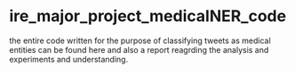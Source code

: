 # ire_major_project_medicalNER_code

the entire code written for the purpose of classifying tweets as medical entities can be found here and also a report reagrding the analysis and experiments and understanding.
